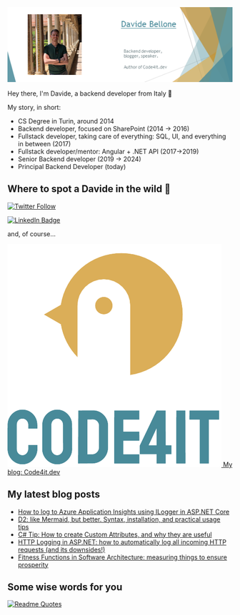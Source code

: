 ![Profile banner](./DavideBellone.png)

Hey there, I'm Davide, a backend developer from Italy 🤏 

My story, in short:

* CS Degree in Turin, around 2014
* Backend developer, focused on SharePoint (2014 -> 2016)
* Fullstack developer, taking care of everything: SQL, UI, and everything in between (2017)
* Fullstack developer/mentor: Angular + .NET API (2017->2019)
* Senior Backend developer (2019 -> 2024)
* Principal Backend Developer (today) 

## Where to spot a Davide in the wild 🦏

[![Twitter Follow](https://img.shields.io/twitter/follow/BelloneDavide?label=Let%27s%20get%20in%20touch%20on%20Twitter&style=social)](https://twitter.com/BelloneDavide)

[![LinkedIn Badge](https://img.shields.io/badge/LinkedIn-Profile-informational?style=social&logo=linkedin)](https://www.linkedin.com/in/bellonedavide/)

and, of course...

[![Personal blog](./logo_small.png) My blog: Code4it.dev](https://www.code4it.dev/)


## My latest blog posts

<!-- BLOG-POST-LIST:START -->
- [How to log to Azure Application Insights using ILogger in ASP.NET Core](https://www.code4it.dev/blog/azure-application-insights-ilogger-aspnetcore/)
- [D2: like Mermaid, but better. Syntax, installation, and practical usage tips](https://www.code4it.dev/architecture-notes/d2-diagrams/)
- [C# Tip: How to create Custom Attributes, and why they are useful](https://www.code4it.dev/csharptips/create-custom-csharp-attributes/)
- [HTTP Logging in ASP.NET: how to automatically log all incoming HTTP requests &lpar;and its downsides!&rpar;](https://www.code4it.dev/blog/httplogging-asp-net/)
- [Fitness Functions in Software Architecture: measuring things to ensure prosperity](https://www.code4it.dev/architecture-notes/fitness-functions/)
<!-- BLOG-POST-LIST:END -->



## Some wise words for you

[![Readme Quotes](https://quotes-github-readme.vercel.app/api?type=horizontal&theme=light)](https://github.com/piyushsuthar/github-readme-quotes)
